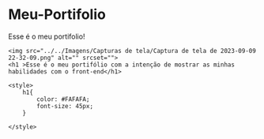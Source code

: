 # Meu-Portifolio
Esse é o meu portifolio!


    <img src="../../Imagens/Capturas de tela/Captura de tela de 2023-09-09 22-32-09.png" alt="" srcset="">
    <h1 >Esse é o meu portifólio com a intenção de mostrar as minhas habilidades com o front-end</h1>
        
    <style>
        h1{
            color: #FAFAFA;
            font-size: 45px;
        }

    </style>

